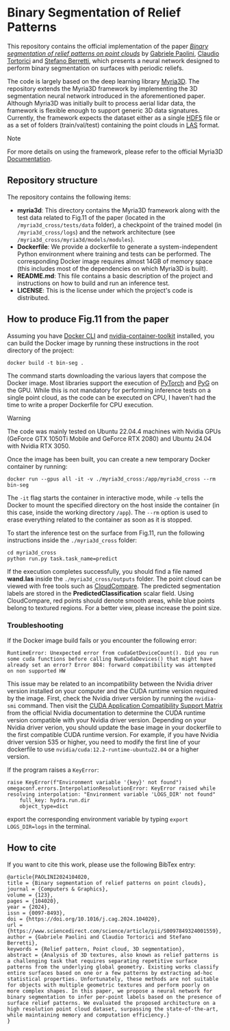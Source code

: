 # Binary Segmentation of Relief Patterns
This repository contains the official implementation of the paper [*Binary segmentation of relief patterns on point clouds*](https://www.sciencedirect.com/science/article/pii/S0097849324001559) by [Gabriele Paolini](https://orcid.org/0009-0003-5325-2076), [Claudio Tortorici](https://www.scopus.com/authid/detail.uri?authorId=56798208800) and [Stefano Berretti](https://www.scopus.com/authid/detail.uri?authorId=6603918748), which presents a neural network designed to perform binary segmentation on surfaces with periodic reliefs. 

The code is largely based on the deep learning library [Myria3D](https://github.com/IGNF/myria3d).
The repository extends the Myria3D framework by implementing the 3D segmentation neural network introduced in the aforementioned paper.
Although Myria3D was initially built to process aerial lidar data, the framework is flexible enough to support generic 3D data signatures.
Currently, the framework expects the dataset either as a single [HDF5](https://en.wikipedia.org/wiki/Hierarchical_Data_Format) file or as a set of folders (train/val/test) containing the point clouds in [LAS](https://en.wikipedia.org/wiki/LAS_file_format) format.

> [!NOTE]
> For more details on using the framework, please refer to the official Myria3D [Documentation](https://ignf.github.io/myria3d/).

## Repository structure
The repository contains the following items:
- **myria3d**: This directory contains the Myria3D framework along with the test data related to Fig.11 of the paper (located in the ```/myria3d_cross/tests/data``` folder), a checkpoint of the trained model (in ```/myria3d_cross/logs```) and the network architecture (see ```/myria3d_cross/myria3d/models/modules```).
- **Dockerfile**: We provide a dockerfile to generate a system-independent Python environment where training and tests can be performed. The corresponding Docker image requires almost 14GB of memory space (this includes most of the dependencies on which Myria3D is built).
- **README.md**: This file contains a basic description of the project and instructions on how to build and run an inference test.
- **LICENSE**: This is the license under which the project's code is distributed.

## How to produce Fig.11 from the paper
Assuming you have [Docker CLI](https://docs.docker.com/engine/reference/commandline/cli/) and [nvidia-container-toolkit](https://docs.nvidia.com/datacenter/cloud-native/container-toolkit/latest/install-guide.html) installed, you can build the Docker image by running these instructions in the root directory of the project:

```
docker build -t bin-seg .
```

The command starts downloading the various layers that compose the Docker image.
Most libraries support the execution of [PyTorch](https://pytorch.org/) and [PyG](https://pytorch-geometric.readthedocs.io/en/latest/) on the GPU.
While this is not mandatory for performing inference tests on a single point cloud, as the code can be executed on CPU, I haven't had the time to write a proper Dockerfile for CPU execution.

> [!WARNING]
> The code was mainly tested on Ubuntu 22.04.4 machines with Nvidia GPUs (GeForce GTX 1050Ti Mobile and GeForce RTX 2080) and Ubuntu 24.04 with Nvidia RTX 3050.

Once the image has been built, you can create a new temporary Docker container by running:

```
docker run --gpus all -it -v ./myria3d_cross:/app/myria3d_cross --rm bin-seg
```

The ```-it``` flag starts the container in interactive mode, while ```-v``` tells the Docker to mount the specified directory on the host inside the container (in this case, inside the working directory ```/app```).
The ```--rm``` option is used to erase everything related to the container as soon as it is stopped.

To start the inference test on the surface from Fig.11, run the following instructions inside the ```./myria3d_cross``` folder:

```
cd myria3d_cross
python run.py task.task_name=predict
```

If the execution completes successfully, you should find a file named **wand.las** inside the ```./myria3d_cross/outputs``` folder.
The point cloud can be viewed with free tools such as [CloudCompare](https://www.cloudcompare.org/).
The predicted segmentation labels are stored in the **PredictedClassification** scalar field.
Using CloudCompare, red points should denote smooth areas, while blue points belong to textured regions.
For a better view, please increase the point size.

### Troubleshooting
If the Docker image build fails or you encounter the following error:

```
RuntimeError: Unexpected error from cudaGetDeviceCount(). Did you run some cuda functions before calling NumCudaDevices() that might have already set an error? Error 804: forward compatibility was attempted on non supported HW
```

This issue may be related to an incompatibility between the Nvidia driver version installed on your computer and the CUDA runtime version required by the image.
First, check the Nvidia driver version by running the ```nvidia-smi``` command.
Then visit the [CUDA Application Compatibility Support Matrix](https://docs.nvidia.com/deploy/cuda-compatibility/index.html#id3) from the official Nvidia documentation to determine the CUDA runtime version compatible with your Nvidia driver version.
Depending on your Nvidia driver verion, you should update the base image in your dockerfile to the first compatible CUDA runtime version.
For example, if you have Nvidia driver version 535 or higher, you need to modify the first line of your dockerfile to use ```nvidia/cuda:12.2-runtime-ubuntu22.04``` or a higher version.

If the program raises a ```KeyError```:

```
raise KeyError(f"Environment variable '{key}' not found")
omegaconf.errors.InterpolationResolutionError: KeyError raised while resolving interpolation: "Environment variable 'LOGS_DIR' not found"
    full_key: hydra.run.dir
    object_type=dict

```

export the corresponding environment variable by typing ```export LOGS_DIR=logs``` in the terminal. 

## How to cite
If you want to cite this work, please use the following BibTex entry:
```
@article{PAOLINI2024104020,
title = {Binary segmentation of relief patterns on point clouds},
journal = {Computers & Graphics},
volume = {123},
pages = {104020},
year = {2024},
issn = {0097-8493},
doi = {https://doi.org/10.1016/j.cag.2024.104020},
url = {https://www.sciencedirect.com/science/article/pii/S0097849324001559},
author = {Gabriele Paolini and Claudio Tortorici and Stefano Berretti},
keywords = {Relief pattern, Point cloud, 3D segmentation},
abstract = {Analysis of 3D textures, also known as relief patterns is a challenging task that requires separating repetitive surface patterns from the underlying global geometry. Existing works classify entire surfaces based on one or a few patterns by extracting ad-hoc statistical properties. Unfortunately, these methods are not suitable for objects with multiple geometric textures and perform poorly on more complex shapes. In this paper, we propose a neural network for binary segmentation to infer per-point labels based on the presence of surface relief patterns. We evaluated the proposed architecture on a high resolution point cloud dataset, surpassing the state-of-the-art, while maintaining memory and computation efficiency.}
}
```
